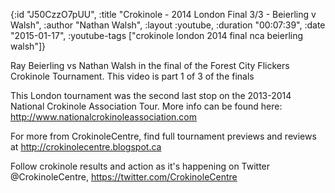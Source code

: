 {:id "J50CzzO7pUU",
 :title "Crokinole - 2014 London Final 3/3 - Beierling v Walsh",
 :author "Nathan Walsh",
 :layout :youtube,
 :duration "00:07:39",
 :date "2015-01-17",
 :youtube-tags ["crokinole london 2014 final nca beierling walsh"]}


Ray Beierling vs Nathan Walsh in the final of the Forest City Flickers Crokinole Tournament. This video is part 1 of 3 of the finals

This London tournament was the second last stop on the 2013-2014 National Crokinole Association Tour. More info can be found here: http://www.nationalcrokinoleassociation.com

For more from CrokinoleCentre, find full tournament previews and reviews at http://crokinolecentre.blogspot.ca

Follow crokinole results and action as it's happening on Twitter @CrokinoleCentre, https://twitter.com/CrokinoleCentre
